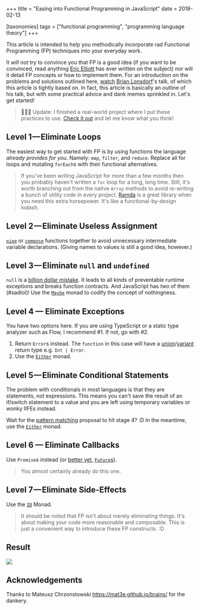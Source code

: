 +++
title = "Easing into Functional Programming in JavaScript"
date = 2018-02-13

[taxonomies]
tags = ["functional programming", "programming language theory"]
+++

This article is intended to help you methodically incorporate rad Functional Programming (FP) techniques into your everyday work.

It *will not* try to convince you that FP is a good idea (if you want to be convinced, read anything [Eric Elliott](https://medium.com/@_ericelliott) has ever written on the subject) nor will it detail FP concepts or how to implement them. For an introduction on the problems and solutions outlined here, [watch](https://www.youtube.com/watch?v=SfWR3dKnFIo) [Brian Lonsdorf](https://medium.com/@drboolean)'s talk, of which this article is tightly based on. In fact, this article is basically an outline of his talk, but with some practical advice and dank memes sprinkled in. Let's get started!

> 🚨🚨🚨 Update: I finished a real-world project where I put these practices to use. [Check it out](https://github.com/danny-andrews/circleci-weigh-in) and let me know what you think!

## Level 1 — Eliminate Loops
The easiest way to get started with FP is by using functions the language *already provides for you*. Namely: `map`, `filter`, and `reduce`. Replace all for loops and mutating `forEach`s with their functional alternatives.

> If you've been writing JavaScript for more than a few months then you probably haven't written a `for` loop for a long, long time. Still, it's worth branching out from the native `Array` methods to avoid re-writing a bunch of utility code in every project. [Ramda](http://ramdajs.com/) is a great library when you need this extra horsepower. It's like a functional-by-design lodash.

## Level 2 — Eliminate Useless Assignment
[`pipe`](http://ramdajs.com/docs/#pipe) or [`compose`](http://ramdajs.com/docs/#compose) functions together to avoid unnecessary intermediate variable declarations. (Giving names to values is still a good idea, however.)

## Level 3 — Eliminate `null` and `undefined`
`null` is a [billion dollar mistake](https://www.infoq.com/presentations/Null-References-The-Billion-Dollar-Mistake-Tony-Hoare). It leads to all kinds of preventable runtime exceptions and breaks function contracts. And JavaScript has *two* of them (#sadlol)! Use the [`Maybe`](https://monet.github.io/monet.js/#maybe) monad to codify the concept of nothingness.

## Level 4 — Eliminate Exceptions
You have two options here. If you are using TypeScript or a static type analyzer such as Flow, I recommend #1. If not, go with #2.

1. Return `Error`s instead. The `function` in this case will have a [union](https://guide.elm-lang.org/types/union_types.html)/[variant](https://realworldocaml.org/v1/en/html/variants.html) return type e.g. `Int | Error`.
1. Use the [`Either`](https://monet.github.io/monet.js/#either) monad.

## Level 5 — Eliminate Conditional Statements
The problem with conditionals in most languages is that they are statements, not expressions. This means you can't save the result of an if/switch statement to a value and you are left using temporary variables or wonky IIFEs instead.

Wait for the [pattern matching](https://github.com/tc39/proposal-pattern-matching) proposal to hit stage 4? :D In the meantime, use the [`Either`](https://monet.github.io/monet.js/#either) monad.

## Level 6 — Eliminate Callbacks

Use `Promise`s instead (or [better yet](https://github.com/fluture-js/Fluture/wiki/Comparison-to-Promises), [`Future`s](https://github.com/fluture-js/Fluture)).

> You almost certainly already do this one.

## Level 7 — Eliminate Side-Effects

Use the [`IO`](https://monet.github.io/monet.js/#io) Monad.

> It should be noted that FP isn't about merely eliminating things. It's about making your code more reasonable and composable. This is just a convenient way to introduce these FP constructs. :D

## Result
<img src="/images/expanding-brain-fp-meme.png" />

## Acknowledgements
Thanks to Mateusz Chrzonstowski https://mat3e.github.io/brains/ for the dankery.
